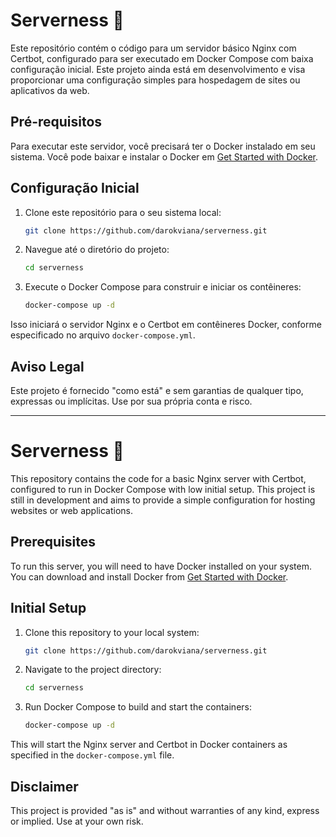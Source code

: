 # Serverness 🚀

Este repositório contém o código para um servidor básico Nginx com Certbot, configurado para ser executado em Docker Compose com baixa configuração inicial. Este projeto ainda está em desenvolvimento e visa proporcionar uma configuração simples para hospedagem de sites ou aplicativos da web.

## Pré-requisitos

Para executar este servidor, você precisará ter o Docker instalado em seu sistema. Você pode baixar e instalar o Docker em [Get Started with Docker](https://www.docker.com/get-started).

## Configuração Inicial

1. Clone este repositório para o seu sistema local:

   ```bash
   git clone https://github.com/darokviana/serverness.git
   ```

2. Navegue até o diretório do projeto:

   ```bash
   cd serverness
   ```

3. Execute o Docker Compose para construir e iniciar os contêineres:

   ```bash
   docker-compose up -d
   ```

Isso iniciará o servidor Nginx e o Certbot em contêineres Docker, conforme especificado no arquivo `docker-compose.yml`.

## Aviso Legal

Este projeto é fornecido "como está" e sem garantias de qualquer tipo, expressas ou implícitas. Use por sua própria conta e risco.

---

# Serverness 🚀

This repository contains the code for a basic Nginx server with Certbot, configured to run in Docker Compose with low initial setup. This project is still in development and aims to provide a simple configuration for hosting websites or web applications.

## Prerequisites

To run this server, you will need to have Docker installed on your system. You can download and install Docker from [Get Started with Docker](https://www.docker.com/get-started).

## Initial Setup

1. Clone this repository to your local system:

   ```bash
   git clone https://github.com/darokviana/serverness.git
   ```

2. Navigate to the project directory:

   ```bash
   cd serverness
   ```

3. Run Docker Compose to build and start the containers:

   ```bash
   docker-compose up -d
   ```

This will start the Nginx server and Certbot in Docker containers as specified in the `docker-compose.yml` file.

## Disclaimer

This project is provided "as is" and without warranties of any kind, express or implied. Use at your own risk.
